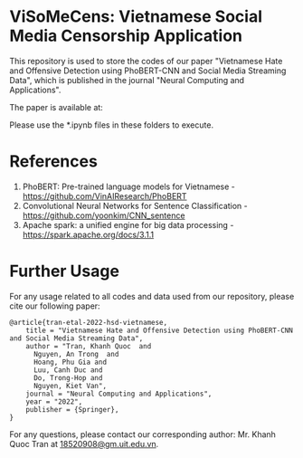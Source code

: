 # ViSoMeCens: Vietnamese Social Media Censorship Application

This repository is used to store the codes of our paper "Vietnamese Hate and Offensive Detection using PhoBERT-CNN and Social Media Streaming Data", which is published in the journal "Neural Computing and Applications".

The paper is available at: 

Please use the *.ipynb files in these folders to execute.

# References
1. PhoBERT: Pre-trained language models for Vietnamese - https://github.com/VinAIResearch/PhoBERT
2. Convolutional Neural Networks for Sentence Classification - https://github.com/yoonkim/CNN_sentence
3. Apache spark: a unified engine for big data processing - https://spark.apache.org/docs/3.1.1

# Further Usage
For any usage related to all codes and data used from our repository, please cite our following paper:
```
@article{tran-etal-2022-hsd-vietnamese,
    title = "Vietnamese Hate and Offensive Detection using PhoBERT-CNN and Social Media Streaming Data",
    author = "Tran, Khanh Quoc  and
      Nguyen, An Trong  and
      Hoang, Phu Gia and
      Luu, Canh Duc and
      Do, Trong-Hop and
      Nguyen, Kiet Van",
    journal = "Neural Computing and Applications",
    year = "2022",
    publisher = {Springer},
}
```

For any questions, please contact our corresponding author: Mr. Khanh Quoc Tran at 18520908@gm.uit.edu.vn.
